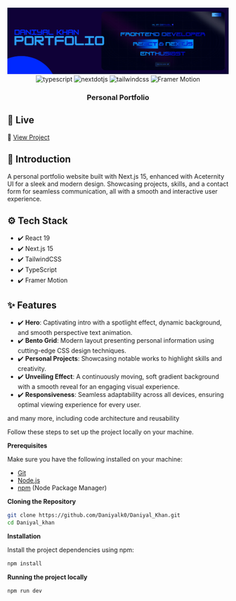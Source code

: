 <div align="center">
  <br />
    <a href="http://daniyal-khan.vercel.app/" target="_blank">
      <img src="public/banner.png" alt="Project Banner">
    </a>
  <br />

  <div>
    <img src="https://img.shields.io/badge/-Typescript-black?style=for-the-badge&logoColor=white&logo=react&color=3178C6" alt="typescript" />
    <img src="https://img.shields.io/badge/-Next_JS-black?style=for-the-badge&logoColor=white&logo=nextdotjs&color=000000" alt="nextdotjs" />
    <img src="https://img.shields.io/badge/-Tailwind_CSS-black?style=for-the-badge&logoColor=white&logo=tailwindcss&color=06B6D4" alt="tailwindcss" />
  <img src="https://img.shields.io/badge/-Framer%20Motion-black?style=for-the-badge&logo=framer&logoColor=white&color=0055FF" alt="Framer Motion" />

  </div>


<h3 align="center">Personal Portfolio</h3>
</div>

## 🚀 Live  
🔗 [View Project](https://daniyal-khan.vercel.app/)  

## <a name="introduction">🤖 Introduction</a>

A personal portfolio website built with Next.js 15, enhanced with Aceternity UI for a sleek and modern design. Showcasing projects, skills, and a contact form for seamless communication, all with a smooth and interactive user experience.

## ⚙️ Tech Stack

- ✔️ React 19
- ✔️ Next.js 15
- ✔️ TailwindCSS
- ✔️ TypeScript
- ✔️ Framer Motion


## ✨ Features  
- ✔️ **Hero**: Captivating intro with a spotlight effect, dynamic background, and smooth perspective text animation.  
- ✔️ **Bento Grid**: Modern layout presenting personal information using cutting-edge CSS design techniques.  
- ✔️ **Personal Projects**: Showcasing notable works to highlight skills and creativity.  
- ✔️ **Unveiling Effect**: A continuously moving, soft gradient background with a smooth reveal for an engaging visual experience.  
- ✔️ **Responsiveness**: Seamless adaptability across all devices, ensuring optimal viewing experience for every user.  

and many more, including code architecture and reusability  


Follow these steps to set up the project locally on your machine.

**Prerequisites**

Make sure you have the following installed on your machine:

- [Git](https://git-scm.com/)
- [Node.js](https://nodejs.org/en)
- [npm](https://www.npmjs.com/) (Node Package Manager)

**Cloning the Repository**

```bash
git clone https://github.com/Daniyalk0/Daniyal_Khan.git
cd Daniyal_khan
```

**Installation**

Install the project dependencies using npm:

```bash
npm install
```

**Running the project locally**

```bash
npm run dev
```
